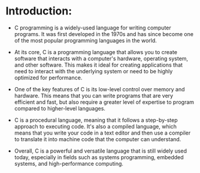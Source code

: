 # Introduction:
-  C programming is a widely-used language for writing computer programs. It was first developed in the 1970s and has since become one of the most popular programming languages in the world.

-  At its core, C is a programming language that allows you to create software that interacts with a computer's hardware, operating system, and other software. This makes it ideal for creating applications that need to interact with the underlying system or need to be highly optimized for performance.

-  One of the key features of C is its low-level control over memory and hardware. This means that you can write programs that are very efficient and fast, but also require a greater level of expertise to program compared to higher-level languages.

-  C is a procedural language, meaning that it follows a step-by-step approach to executing code. It's also a compiled language, which means that you write your code in a text editor and then use a compiler to translate it into machine code that the computer can understand.

-  Overall, C is a powerful and versatile language that is still widely used today, especially in fields such as systems programming, embedded systems, and high-performance computing.
